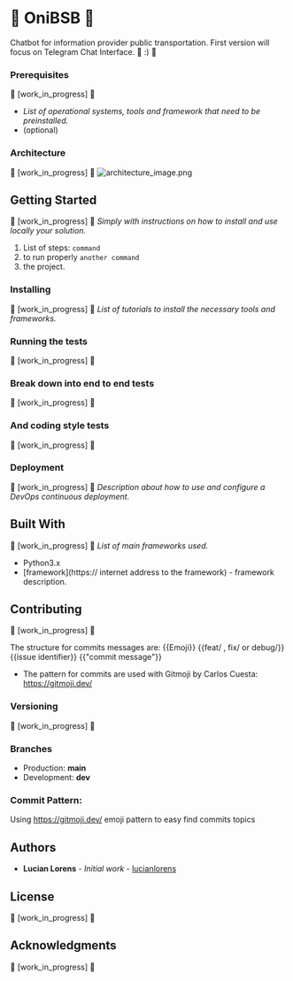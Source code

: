 # :japanese_goblin: OniBSB :japanese_goblin:
Chatbot for information provider public transportation.
First version will focus on Telegram Chat Interface.
:bus: :) :bus:
 
### Prerequisites
:construction: [work_in_progress] :construction:
* _List of operational systems, tools and framework that need to be preinstalled._
* (optional)

### Architecture
:construction: [work_in_progress] :construction:
![architecture_image.png](link/to/file.png)

## Getting Started
:construction: [work_in_progress] :construction:
_Simply with instructions on how to install and use locally your solution._
1. List of steps: `command`
2. to run properly `another command`
3. the project.

### Installing
:construction: [work_in_progress] :construction:
_List of tutorials to install the necessary tools and frameworks._

### Running the tests
:construction: [work_in_progress] :construction:

### Break down into end to end tests
:construction: [work_in_progress] :construction:

### And coding style tests
:construction: [work_in_progress] :construction:

### Deployment
:construction: [work_in_progress] :construction:
_Description about how to use and configure a DevOps continuous deployment._

## Built With
:construction: [work_in_progress] :construction:
_List of main frameworks used._
* Python3.x
* [framework](https:// internet address to the framework) - framework description.

## Contributing
:construction: [work_in_progress] :construction:

The structure for commits messages are:
{{Emoji}} {{feat/ , fix/ or debug/}} {{issue identifier}} {{"commit message"}}

* The pattern for commits are used with Gitmoji by Carlos Cuesta:
https://gitmoji.dev/

### Versioning
:construction: [work_in_progress] :construction:

### Branches
* Production: **main**
* Development: **dev**

### Commit Pattern:
Using https://gitmoji.dev/ emoji pattern to easy find commits topics

## Authors
* **Lucian Lorens** - *Initial work* - [lucianlorens](https://github.com/lucianlorens)

## License
:construction: [work_in_progress] :construction:

## Acknowledgments
:construction: [work_in_progress] :construction:
